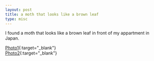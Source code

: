 ```yaml
---
layout: post
title: a moth that looks like a brown leaf
type: misc
---
```


I found a moth that looks like a brown leaf in front of my appartment in Japan.

[Photo1](/photo/Moth1.jpg){:target="_blank"}  
[Photo2](/photo/Moth2.jpg){:target="_blank"}
